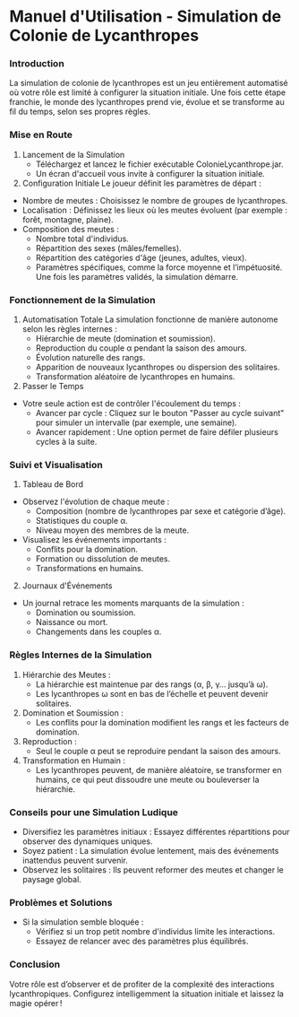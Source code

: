 # Manuel d'Utilisation - Simulation de Colonie de Lycanthropes

### Introduction
La simulation de colonie de lycanthropes est un jeu entièrement automatisé où votre rôle est limité à configurer la situation initiale. Une fois cette étape franchie, le monde des lycanthropes prend vie, évolue et se transforme au fil du temps, selon ses propres règles.

### Mise en Route
1. Lancement de la Simulation
   * Téléchargez et lancez le fichier exécutable ColonieLycanthrope.jar.
   * Un écran d'accueil vous invite à configurer la situation initiale.
2. Configuration Initiale
Le joueur définit les paramètres de départ :
* Nombre de meutes : Choisissez le nombre de groupes de lycanthropes.
* Localisation : Définissez les lieux où les meutes évoluent (par exemple : forêt, montagne, plaine).
* Composition des meutes :
   * Nombre total d'individus.
   * Répartition des sexes (mâles/femelles).
   * Répartition des catégories d'âge (jeunes, adultes, vieux).
   * Paramètres spécifiques, comme la force moyenne et l’impétuosité.
Une fois les paramètres validés, la simulation démarre.

### Fonctionnement de la Simulation
1. Automatisation Totale
La simulation fonctionne de manière autonome selon les règles internes :
   * Hiérarchie de meute (domination et soumission).
   * Reproduction du couple α pendant la saison des amours.
   * Évolution naturelle des rangs.
   * Apparition de nouveaux lycanthropes ou dispersion des solitaires.
   * Transformation aléatoire de lycanthropes en humains.
2. Passer le Temps

* Votre seule action est de contrôler l'écoulement du temps :
   * Avancer par cycle : Cliquez sur le bouton "Passer au cycle suivant" pour simuler un intervalle (par exemple, une semaine).
   * Avancer rapidement : Une option permet de faire défiler plusieurs cycles à la suite.

### Suivi et Visualisation
1. Tableau de Bord
* Observez l'évolution de chaque meute :
   * Composition (nombre de lycanthropes par sexe et catégorie d’âge).
   * Statistiques du couple α.
   * Niveau moyen des membres de la meute.
* Visualisez les événements importants :
   * Conflits pour la domination.
   * Formation ou dissolution de meutes.
   * Transformations en humains.
2. Journaux d'Événements

* Un journal retrace les moments marquants de la simulation :
   * Domination ou soumission.
   * Naissance ou mort.
   * Changements dans les couples α.
### Règles Internes de la Simulation
1. Hiérarchie des Meutes :
   * La hiérarchie est maintenue par des rangs (α, β, γ... jusqu’à ω).
   * Les lycanthropes ω sont en bas de l’échelle et peuvent devenir solitaires.
2. Domination et Soumission :
   * Les conflits pour la domination modifient les rangs et les facteurs de domination.
3. Reproduction :
   * Seul le couple α peut se reproduire pendant la saison des amours.
4. Transformation en Humain :
   * Les lycanthropes peuvent, de manière aléatoire, se transformer en humains, ce qui peut dissoudre une meute ou bouleverser la hiérarchie.
### Conseils pour une Simulation Ludique
* Diversifiez les paramètres initiaux : Essayez différentes répartitions pour observer des dynamiques uniques.
* Soyez patient : La simulation évolue lentement, mais des événements inattendus peuvent survenir.
* Observez les solitaires : Ils peuvent reformer des meutes et changer le paysage global.
### Problèmes et Solutions
* Si la simulation semble bloquée :
   * Vérifiez si un trop petit nombre d'individus limite les interactions.
   * Essayez de relancer avec des paramètres plus équilibrés.
### Conclusion
Votre rôle est d’observer et de profiter de la complexité des interactions lycanthropiques. Configurez intelligemment la situation initiale et laissez la magie opérer !
